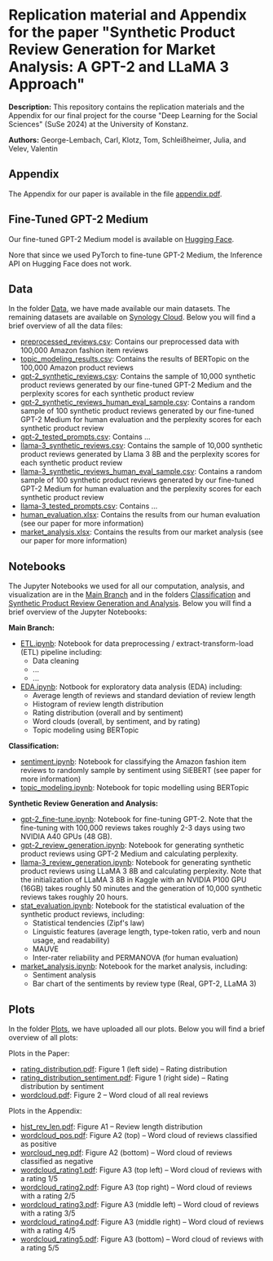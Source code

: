 # **Replication material and Appendix for the paper "Synthetic Product Review Generation for Market Analysis: A GPT-2 and LLaMA 3 Approach"**
**Description:** This repository contains the replication materials and the Appendix for our final project for the course "Deep Learning for the Social Sciences" (SuSe 2024) at the University of Konstanz.

**Authors:** George-Lembach, Carl, Klotz, Tom, Schleißheimer, Julia, and Velev, Valentin

## Appendix
The Appendix for our paper is available in the file [appendix.pdf]().

## Fine-Tuned GPT-2 Medium
Our fine-tuned GPT-2 Medium model is available on [Hugging Face](https://huggingface.co/TomData/GPT2-review).

Nore that since we used PyTorch to fine-tune GPT-2 Medium, the Inference API on Hugging Face does not work.

## Data
In the folder [Data](https://github.com/valentin-velev29/DLSS-24-Project-Replication-Material/tree/main/Data), we have made available our main datasets. The remaining datasets are available on [Synology Cloud](https://T34278926.quickconnect.to/d/s/zpVAefWwFEYfIhTRTc0RfJ1h4rXzh6kJ/7VRz2eFaGxxjR11Xtygq65lAszhLPaIi-7LuAL9qlnQs). Below you will find a brief overview of all the data files:

* [preprocessed_reviews.csv](): Contains our preprocessed data with 100,000 Amazon fashion item reviews
* [topic_modeling_results.csv](): Contains the results of BERTopic on the 100,000 Amazon product reviews
* [gpt-2_synthetic_reviews.csv](): Contains the sample of 10,000 synthetic product reviews generated by our fine-tuned GPT-2 Medium and the perplexity scores for each synthetic product review
* [gpt-2_synthetic_reviews_human_eval_sample.csv](): Contains a random sample of 100 synthetic product reviews generated by our fine-tuned GPT-2 Medium for human evaluation and the perplexity scores for each synthetic product review
* [gpt-2_tested_prompts.csv](): Contains ...
* [llama-3_synthetic_reviews.csv](): Contains the sample of 10,000 synthetic product reviews generated by Llama 3 8B and the perplexity scores for each synthetic product review
* [llama-3_synthetic_reviews_human_eval_sample.csv](): Contains a random sample of 100 synthetic product reviews generated by our fine-tuned GPT-2 Medium for human evaluation and the perplexity scores for each synthetic product review
* [llama-3_tested_prompts.csv](): Contains ...
* [human_evaluation.xlsx](): Contains the results from our human evaluation (see our paper for more information)
* [market_analysis.xlsx](): Contains the results from our market analysis (see our paper for more information)

## Notebooks
The Jupyter Notebooks we used for all our computation, analysis, and visualization are in the [Main Branch](https://github.com/valentin-velev29/DLSS-24-GPT-2-Project) and in the folders [Classification]() and [Synthetic Product Review Generation and Analysis](). Below you will find a brief overview of the Jupyter Notebooks:

**Main Branch:**
* [ETL.ipynb](): Notebook for data preprocessing / extract-transform-load (ETL) pipeline including:
  * Data cleaning
  * ...
  * ...
* [EDA.ipynb](): Notbook for exploratory data analysis (EDA) including:
  * Average length of reviews and standard deviation of review length
  * Histogram of review length distribution
  * Rating distribution (overall and by sentiment)
  * Word clouds (overall, by sentiment, and by rating)
  * Topic modeling using BERTopic

**Classification:**
* [sentiment.ipynb](): Notebook for classifying the Amazon fashion item reviews to randomly sample by sentiment using SiEBERT (see paper for more information)
* [topic_modeling.ipynb](): Notebook for topic modelling using BERTopic

**Synthetic Review Generation and Analysis:**
* [gpt-2_fine-tune.ipynb](): Notebook for fine-tuning GPT-2. Note that the fine-tuning with 100,000 reviews takes roughly 2-3 days using two NVIDIA A40 GPUs (48 GB).
* [gpt-2_review_generation.ipynb](): Notebook for generating synthetic product reviews using GPT-2 Medium and calculating perplexity.
* [llama-3_review_generation.ipynb](): Notebook for generating synthetic product reviews using LLaMA 3 8B and calculating perplexity. Note that the initialization of LLaMA 3 8B in Kaggle with an NVIDIA P100 GPU (16GB) takes roughly 50 minutes and the generation of 10,000 synthetic reviews takes roughly 20 hours.
* [stat_evaluation.ipynb](): Notebook for the statistical evaluation of the synthetic product reviews, including:
  * Statistical tendencies (Zipf's law)
  * Linguistic features (average length, type-token ratio, verb and noun usage, and readability)
  * MAUVE
  * Inter-rater reliability and PERMANOVA (for human evaluation)
* [market_analysis.ipynb](): Notebook for the market analysis, including:
  * Sentiment analysis
  * Bar chart of the sentiments by review type (Real, GPT-2, LLaMA 3)

## Plots
In the folder [Plots](https://github.com/valentin-velev29/DLSS-24-Project-Replication-Material/tree/main/Plots), we have uploaded all our plots. Below you will find a brief overview of all plots:

Plots in the Paper:
* [rating_distribution.pdf](https://github.com/valentin-velev29/DLSS-24-Project-Replication-Material/blob/main/Plots/rating_distribution.pdf): Figure 1 (left side) &ndash; Rating distribution
* [rating_distribution_sentiment.pdf](https://github.com/valentin-velev29/DLSS-24-Project-Replication-Material/blob/main/Plots/rating_distribution_sentiment.pdf): Figure 1 (right side) &ndash; Rating distribution by sentiment
* [wordcloud.pdf](https://github.com/valentin-velev29/DLSS-24-Project-Replication-Material/blob/main/Plots/wordcloud.pdf): Figure 2 &ndash; Word cloud of all real reviews

Plots in the Appendix:
* [hist_rev_len.pdf](https://github.com/valentin-velev29/DLSS-24-Project-Replication-Material/blob/main/Plots/hist_rev_len.pdf): Figure A1 &ndash; Review length distribution
* [wordcloud_pos.pdf](https://github.com/valentin-velev29/DLSS-24-Project-Replication-Material/blob/main/Plots/wordcloud_pos.pdf): Figure A2 (top) &ndash; Word cloud of reviews classified as positive 
* [worcloud_neg.pdf](https://github.com/valentin-velev29/DLSS-24-Project-Replication-Material/blob/main/Plots/wordcloud_neg.pdf): Figure A2 (bottom) &ndash; Word cloud of reviews classified as negative
* [wordcloud_rating1.pdf](https://github.com/valentin-velev29/DLSS-24-Project-Replication-Material/blob/main/Plots/wordcloud_rating1.pdf): Figure A3 (top left) &ndash; Word cloud of reviews with a rating 1/5
* [wordcloud_rating2.pdf](https://github.com/valentin-velev29/DLSS-24-Project-Replication-Material/blob/main/Plots/wordcloud_rating2.pdf): Figure A3 (top right) &ndash; Word cloud of reviews with a rating 2/5
* [wordcloud_rating3.pdf](https://github.com/valentin-velev29/DLSS-24-Project-Replication-Material/blob/main/Plots/wordcloud_rating3.pdf): Figure A3 (middle left) &ndash; Word cloud of reviews with a rating 3/5
* [wordcloud_rating4.pdf](https://github.com/valentin-velev29/DLSS-24-Project-Replication-Material/blob/main/Plots/wordcloud_rating4.pdf): Figure A3 (middle right) &ndash; Word cloud of reviews with a rating 4/5
* [wordcloud_rating5.pdf](https://github.com/valentin-velev29/DLSS-24-Project-Replication-Material/blob/main/Plots/wordcloud_rating5.pdf): Figure A3 (bottom) &ndash; Word cloud of reviews with a rating 5/5
